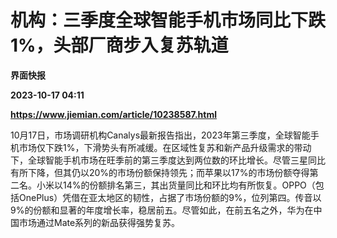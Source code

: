 # 机构：三季度全球智能手机市场同比下跌1%，头部厂商步入复苏轨道
**界面快报**

**2023-10-17 04:11**

**https://www.jiemian.com/article/10238587.html**

10月17日，市场调研机构Canalys最新报告指出，2023年第三季度，全球智能手机市场仅下跌1%，下滑势头有所减缓。在区域性复苏和新产品升级需求的带动下，全球智能手机市场在旺季前的第三季度达到两位数的环比增长。尽管三星同比有所下降，但其仍以20%的市场份额保持领先；而苹果以17%的市场份额夺得第二名。小米以14%的份额排名第三，其出货量同比和环比均有所恢复。OPPO（包括OnePlus）凭借在亚太地区的韧性，占据了市场份额的9%，位列第四。传音以9%的份额和显著的年度增长率，稳居前五。尽管如此，在前五名之外，华为在中国市场通过Mate系列的新品获得强势复苏。